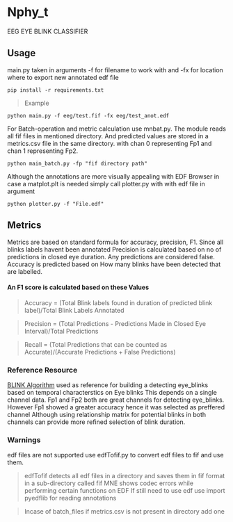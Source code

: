 # Nphy_t
EEG EYE BLINK CLASSIFIER 


## Usage
main.py taken in arguments -f for filename to work with and -fx for location where to export new annotated edf file

~~~
pip install -r requirements.txt
~~~
>Example
  ~~~
  python main.py -f eeg/test.fif -fx eeg/test_anot.edf
  ~~~
For Batch-operation and metric calculation use mnbat.py. The module reads all fif files in mentioned directory. And predicted values are stored in a metrics.csv file in the same directory. with chan 0 representing Fp1 and chan 1 representing Fp2. 
  ~~~
  python main_batch.py -fp "fif directory path"
  ~~~

Although the annotations are more visually appealing with EDF Browser in case a matplot.plt is needed 
simply call plotter.py with with edf file in argument
~~~
python plotter.py -f "File.edf"
~~~

## Metrics
Metrics are based on standard formula for accuracy, precision, F1.
Since all blinks labels havent been annotated
Precision is calculated based on no of predictions in closed eye duration. Any predictions are considered false.
Accuracy is predicted based on How many blinks have been detected that are labelled.
  #### An F1 score is calculated based on these Values
>  Accuracy = (Total Blink labels found in duration of predicted blink label)/Total Blink Labels Annotated

>  Precision = (Total Predictions - Predictions Made in Closed Eye Interval)/Total Predictions

>  Recall =  (Total Predictions that can be counted as Accurate)/(Accurate Predictions + False Predictions)

  

### Reference Resource 
[BLINK Algorithm](https://par.nsf.gov/servlets/purl/10321749) used as reference for building a detecting eye_blinks based on temporal characterstics on Eye blinks
This depends on a single channel data. Fp1 and Fp2 both are great channels for detecting eye_blinks. However Fp1 showed a greater accuracy hence it was selected as preffered channel 
Although using relationship matrix for potential blinks in both channels can provide more refined selection of blink duration.


### Warnings
edf files are not supported use edfTofif.py to convert edf files to fif and use them. 
>  edfTofif detects all edf files in a directory and saves them in fif format in a sub-directory called fif
MNE shows codec errors while performing certain functions on EDF
If still need to use edf use import pyedflib for reading annotations

> Incase of batch_files if metrics.csv is not present in directory add one
